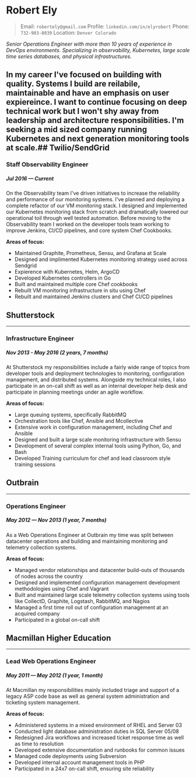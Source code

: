# Robert Ely
> Email: `robertely@gmail.com` Profile: `linkedin.com/in/elyrobert` Phone: `732-903-8039` Location: `Denver Colorado`

_Senior Operations Engineer with more than 10 years of experience in DevOps environments. Specializing in observability, Kubernetes, large scale time series databases, and physical infrastructures._


In my career I've focused on building with quality. Systems I build are reilabile, maintainable and have an emphasis on user expiereince.
I want to continue focusing on deep technical work but I won't shy away from leadership and architecture responsibilities. I'm seeking a mid sized company running Kubernetes and next generation monitoring tools at scale.## Twilio/SendGrid
---
### Staff Observability Engineer
##### Jul 2016 — Current
On the Observability team I've driven initiatives to increase the reliability and performance of our monitoring systems. I've planned and deploying a complete refactor of our VM monitoring stack. I designed and implemented our Kubernetes monitoring stack from scratch and dramatically lowered our operational toil through well tested automation. Before moving to the Observability team I worked on the developer tools team working to improve Jenkins, CI/CD pipelines, and core system Chef Cookbooks.

**Areas of focus:**
* Maintained Graphite, Prometheus, Sensu, and Grafana at Scale
* Designed and implimented Kubernetes monitoring strategy used across Sendgrid
* Expierence with Kubernetes, Helm, ArgoCD
* Developed Kubernetes controllers in Go
* Built and maintained multiple core Chef cookbooks
* Rebuilt VM monitoring infrastructure in situ using Chef 
* Rebuilt and maintained Jenkins clusters and Chef CI/CD pipelines

## Shutterstock
---
### Infrastructure Engineer
##### Nov 2013 - May 2016 (2 years, 7 months)
At Shutterstock my responsibilities include a fairly wide range of topics from developer tools and deployment technologies to monitoring, configuration management, and distributed systems. Alongside my technical roles, I also participate in an on-call shift as well as an internal developer help desk and participate in planning meetings under an agile workflow.   

**Areas of focus:**
* Large queuing systems, specifically RabbitMQ  
* Orchestration tools like Chef, Ansible and Mcollective  
* Extensive work in configuration management, including Chef and Ansible  
* Designed and built a large scale monitoring infrastructure with Sensu
* Development of several complex internal tools using Python, Go, and Bash
* Developed Training curriculum for chef and lead classroom style training sessions

## Outbrain
---
### Operations Engineer
##### May 2012 — Nov 2013 (1 year, 7 months)
As a Web Operations Engineer at Outbrain my time was split between datacenter operations and building and maintaining monitoring and telemetry collection systems.

**Areas of focus:**
* Managed vendor relationships and datacenter build-outs of thousands of nodes across the country  
* Designed and implemented configuration management development methodologies using Chef and Vagrant  
* Built and maintained large scale telemetry collection systems using tools like CollectD, Graphite, Logstash, RabbitMQ, and Nagios
* Managed a first time roll out of configuration management at an acquired company
* Participated in a global on-call shift

## Macmillan Higher Education
---
### Lead Web Operations Engineer
##### May 2011 — May 2012 (1 year, 1 month)
At Macmillan my responsibilities mainly included triage and support of a legacy ASP code base as well as general system administration and ticketing system management.

**Areas of focus:**
* Administered systems in a mixed environment of RHEL and Server 03
* Conducted light database administration duties in SQL Server 05/08  
* Redesigned Jira workflows and increased ticket response time as well as time to resolution
* Developed extensive documentation and runbooks for common issues
* Managed code deployments using Subversion
* Developed internal account management tools in PHP
* Participated in a 24x7 on-call shift, ensuring site reliability

